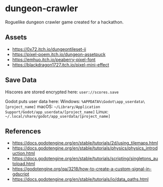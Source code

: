 # dungeon-crawler
Roguelike dungeon crawler game created for a hackathon.

## Assets
- https://0x72.itch.io/dungeontileset-ii
- https://pixel-poem.itch.io/dungeon-assetpuck
- https://emhuo.itch.io/peaberry-pixel-font
- https://blackdragon1727.itch.io/pixel-mini-effect

## Save Data
Hiscores are stored encrypted here: `user://scores.save`

Godot puts user data here:
Windows: `%APPDATA%\Godot\app_userdata\[project_name]`
macOS: `~/Library/Application Support/Godot/app_userdata/[project_name]`
Linux: `~/.local/share/godot/app_userdata/[project_name]`

## References
- https://docs.godotengine.org/en/stable/tutorials/2d/using_tilemaps.html
- https://docs.godotengine.org/en/stable/tutorials/physics/physics_introduction.html
- https://docs.godotengine.org/en/stable/tutorials/scripting/singletons_autoload.html
- https://godotengine.org/qa/3218/how-to-create-a-custom-signal-in-gdscript
- https://docs.godotengine.org/en/stable/tutorials/io/data_paths.html
